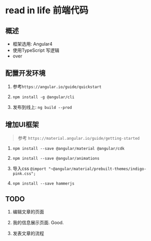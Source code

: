 # read in life 前端代码

## 概述

+ 框架选用: Angular4
+ 使用TypeScript 写逻辑
+ over

## 配置开发环境

1. 参考`https://angular.io/guide/quickstart`

2. `npm install -g @angular/cli`

3. 发布到线上: `ng build --prod`

## 增加UI框架

> 参考 `https://material.angular.io/guide/getting-started`

1. `npm install --save @angular/material @angular/cdk`

2. `npm install --save @angular/animations`

3. 导入css `@import "~@angular/material/prebuilt-themes/indigo-pink.css";`

4. `npm install --save hammerjs`

## TODO

1. 编辑文章的页面

2. 我的信息展示页面. Good.

3. 发表文章的流程